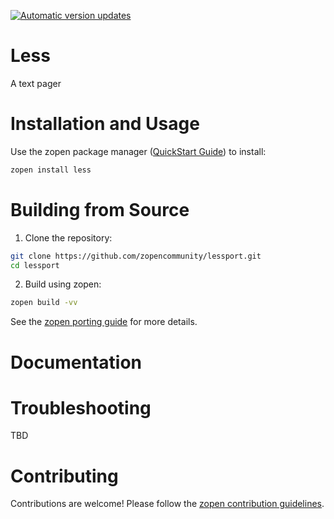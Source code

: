 [![Automatic version updates](https://github.com/ZOSOpenTools/lessport/actions/workflows/bump.yml/badge.svg)](https://github.com/ZOSOpenTools/lessport/actions/workflows/bump.yml)

# Less

A text pager

# Installation and Usage

Use the zopen package manager ([QuickStart Guide](https://zopen.community/#/Guides/QuickStart)) to install:
```bash
zopen install less
```

# Building from Source

1. Clone the repository:
```bash
git clone https://github.com/zopencommunity/lessport.git
cd lessport
```
2. Build using zopen:
```bash
zopen build -vv
```

See the [zopen porting guide](https://zopen.community/#/Guides/Porting) for more details.

# Documentation


# Troubleshooting
TBD

# Contributing
Contributions are welcome! Please follow the [zopen contribution guidelines](https://github.com/zopencommunity/meta/blob/main/CONTRIBUTING.md).
